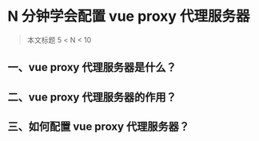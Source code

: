 # N 分钟学会配置 vue proxy 代理服务器

> 本文标题 5 < N < 10

## 一、vue proxy 代理服务器是什么？

## 二、vue proxy 代理服务器的作用？

## 三、如何配置 vue proxy 代理服务器？
